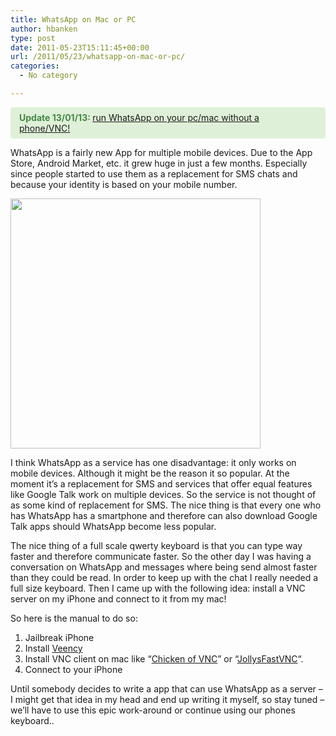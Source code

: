 ```yaml
---
title: WhatsApp on Mac or PC
author: hbanken
type: post
date: 2011-05-23T15:11:45+00:00
url: /2011/05/23/whatsapp-on-mac-or-pc/
categories:
  - No category

---
```

<p style="color: #468847; background-color: #dff0d8; border-color: #d6e9c6; padding: 8px 35px 8px 14px; border-radius: 4px;">
  <strong>Update 13/01/13: </strong><a title="WhatsApp, running on your computer" href="http://hermanbanken.nl/2013/01/13/whatsapp-running-on-your-computer/">run WhatsApp on your pc/mac without a phone/VNC!</a>
</p>

WhatsApp is a fairly new App for multiple mobile devices. Due to the App Store, Android Market, etc. it grew huge in just a few months. Especially since people started to use them as a replacement for SMS chats and because your identity is based on your mobile number.

<img class="alignright size-full wp-image-316" title="Screenshot WhatApp for Mac" alt="" src="https://hermanbanken.nl/wp-content/uploads/2011/05/Schermafbeelding-2011-05-23-om-17.10.03.png" height="400" srcset="https://hermanbanken.nl/wp-content/uploads/2011/05/Schermafbeelding-2011-05-23-om-17.10.03.png 454w, https://hermanbanken.nl/wp-content/uploads/2011/05/Schermafbeelding-2011-05-23-om-17.10.03-218x300.png 218w" sizes="(max-width: 454px) 100vw, 454px" /> 

I think WhatsApp as a service has one disadvantage: it only works on mobile devices. Although it might be the reason it so popular. At the moment it&#8217;s a replacement for SMS and services that offer equal features like Google Talk work on multiple devices. So the service is not thought of as some kind of replacement for SMS. The nice thing is that every one who has WhatsApp has a smartphone and therefore can also download Google Talk apps should WhatsApp become less popular.

The nice thing of a full scale qwerty keyboard is that you can type way faster and therefore communicate faster. So the other day I was having a conversation on WhatsApp and messages where being send almost faster than they could be read. In order to keep up with the chat I really needed a full size keyboard. Then I came up with the following idea: install a VNC server on my iPhone and connect to it from my mac!

So here is the manual to do so:

  1. Jailbreak iPhone
  2. Install [Veency][1]
  3. Install VNC client on mac like &#8220;[Chicken of VNC][2]&#8221; or &#8220;[JollysFastVNC][3]&#8220;.
  4. Connect to your iPhone

Until somebody decides to write a app that can use WhatsApp as a server &#8211; I might get that idea in my head and end up writing it myself, so stay tuned &#8211; we&#8217;ll have to use this epic work-around or continue using our phones keyboard..

 [1]: http://lifehacker.com/5066254/veency-offers-remote-control-of-your-jailbroken-iphone
 [2]: http://sourceforge.net/projects/cotvnc/
 [3]: http://www.jinx.de/JollysFastVNC.html